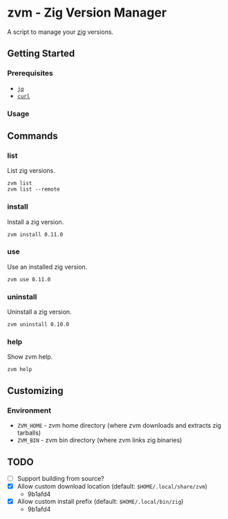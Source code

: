 # zvm - Zig Version Manager

A script to manage your [zig](https://ziglang.org) versions.

## Getting Started

### Prerequisites

- [`jq`](https://jqlang.github.io/jq/)
- [`curl`](https://curl.se/download.html)

### Usage

## Commands

### list

List zig versions.

```shell
zvm list
zvm list --remote
```

### install

Install a zig version.

```shell
zvm install 0.11.0
```

### use

Use an installed zig version.

```shell
zvm use 0.11.0
```

### uninstall

Uninstall a zig version.

```shell
zvm uninstall 0.10.0
```

### help

Show zvm help.

```shell
zvm help
```

## Customizing

### Environment

- `ZVM_HOME` - zvm home directory (where zvm downloads and extracts zig tarballs)
- `ZVM_BIN` - zvm bin directory (where zvm links zig binaries)

## TODO

- [ ] Support building from source?
- [x] Allow custom download location (default: `$HOME/.local/share/zvm`)
    - 9b1afd4
- [x] Allow custom install prefix (default: `$HOME/.local/bin/zig`)
    - 9b1afd4
